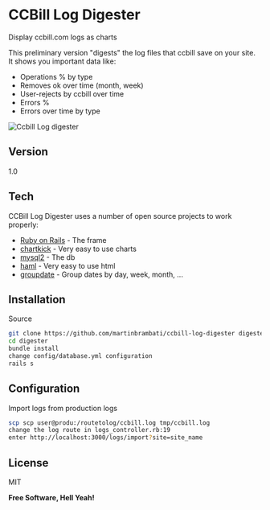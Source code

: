 CCBill Log Digester
=========

Display ccbill.com logs as charts

This preliminary version "digests" the log files that ccbill save on your site. It shows you important data like:

* Operations % by type
* Removes ok over time (month, week)
* User-rejects by ccbill over time
* Errors %
* Errors over time by type

<img src="http://i.imgur.com/s1vVHca.png?1" title="Ccbill Log digester">


Version
----

1.0

Tech
-----------

CCBill Log Digester uses a number of open source projects to work properly:

* [Ruby on Rails] - The frame
* [chartkick] - Very easy to use charts
* [mysql2] - The db
* [haml] - Very easy to use html
* [groupdate] - Group dates by day, week, month, ...



Installation
--------------

Source

```sh
git clone https://github.com/martinbrambati/ccbill-log-digester digester
cd digester
bundle install
change config/database.yml configuration
rails s
```

Configuration
---------------

Import logs from production logs
```sh
scp scp user@produ:/routetolog/ccbill.log tmp/ccbill.log
change the log route in logs_controller.rb:19
enter http://localhost:3000/logs/import?site=site_name
```

License
----

MIT


**Free Software, Hell Yeah!**

[Ruby on Rails]:http://rubyonrails.org/
[mysql2]:https://rubygems.org/gems/mysql2
[chartkick]:http://chartkick.com/
[haml]:http://rubygems.org/gems/haml
[groupdate]:https://github.com/ankane/groupdate